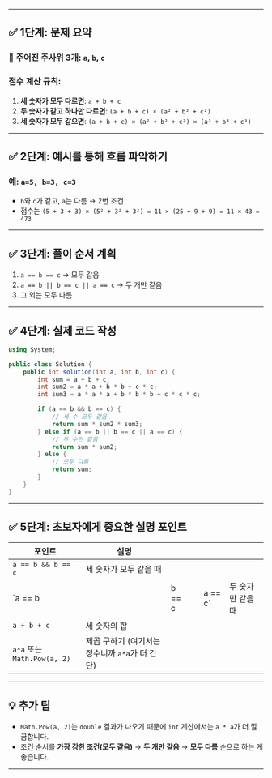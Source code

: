 
---

## ✅ 1단계: 문제 요약

### 🎲 주어진 주사위 3개: `a`, `b`, `c`

### 점수 계산 규칙:

1. **세 숫자가 모두 다르면**: `a + b + c`
2. **두 숫자가 같고 하나만 다르면**:
   `(a + b + c) × (a² + b² + c²)`
3. **세 숫자가 모두 같으면**:
   `(a + b + c) × (a² + b² + c²) × (a³ + b³ + c³)`

---

## ✅ 2단계: 예시를 통해 흐름 파악하기

### 예: `a=5, b=3, c=3`

* `b`와 `c`가 같고, `a`는 다름 → 2번 조건
* 점수는
  `(5 + 3 + 3) × (5² + 3² + 3²) = 11 × (25 + 9 + 9) = 11 × 43 = 473`

---

## ✅ 3단계: 풀이 순서 계획

1. `a == b == c` → 모두 같음
2. `a == b || b == c || a == c` → 두 개만 같음
3. 그 외는 모두 다름

---

## ✅ 4단계: 실제 코드 작성

```csharp
using System;

public class Solution {
    public int solution(int a, int b, int c) {
        int sum = a + b + c;
        int sum2 = a * a + b * b + c * c;
        int sum3 = a * a * a + b * b * b + c * c * c;

        if (a == b && b == c) {
            // 세 수 모두 같음
            return sum * sum2 * sum3;
        } else if (a == b || b == c || a == c) {
            // 두 수만 같음
            return sum * sum2;
        } else {
            // 모두 다름
            return sum;
        }
    }
}
```

---

## ✅ 5단계: 초보자에게 중요한 설명 포인트

| 포인트                       | 설명                             |        |   |          |            |
| ------------------------- | ------------------------------ | ------ | - | -------- | ---------- |
| `a == b && b == c`        | 세 숫자가 모두 같을 때                  |        |   |          |            |
| \`a == b                  |                                | b == c |   | a == c\` | 두 숫자만 같을 때 |
| `a + b + c`               | 세 숫자의 합                        |        |   |          |            |
| `a*a` 또는 `Math.Pow(a, 2)` | 제곱 구하기 (여기서는 정수니까 `a*a`가 더 간단) |        |   |          |            |

---

## 💡 추가 팁

* `Math.Pow(a, 2)`는 `double` 결과가 나오기 때문에 `int` 계산에서는 `a * a`가 더 깔끔합니다.
* 조건 순서를 **가장 강한 조건(모두 같음)** → **두 개만 같음** → **모두 다름** 순으로 하는 게 좋습니다.

---
